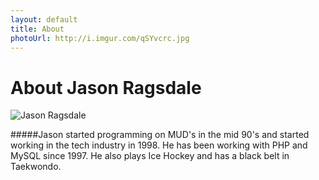 ```yaml
---
layout: default
title: About
photoUrl: http://i.imgur.com/qSYvcrc.jpg
---
```

# About Jason Ragsdale

<img src="{{page.photoUrl}}" alt="Jason Ragsdale"/>

#####Jason started programming on MUD's in the mid 90's and started working in the tech industry in 1998. He has been working with PHP and MySQL since 1997. He also plays Ice Hockey and has a black belt in Taekwondo.
